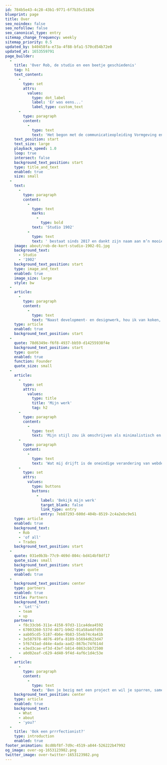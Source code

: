 ```yaml
---
id: 784b5e43-4c28-43b1-9771-6f7b35c51826
blueprint: page
title: Over
seo_noindex: false
seo_nofollow: false
seo_canonical_type: entry
sitemap_change_frequency: weekly
sitemap_priority: 0.5
updated_by: b40458fa-e73a-4f88-bfa1-570cd54b72e0
updated_at: 1653559791
page_builder:
  -
    title: 'Over Rob, de studio en een beetje geschiedenis'
    tag: h1
    text_content:
      -
        type: set
        attrs:
          values:
            type: dot_label
            label: 'Er was eens...'
            label_type: custom_text
      -
        type: paragraph
        content:
          -
            type: text
            text: 'Het begon met de communicatieopleiding Vormgeving en Multimedia. Daarna stond ik jarenlang zelf voor de klas op de opleiding Kunst en Multimedia van het Noorderpoortcollege in Groningen. Ik begon daarnaast vroeg met grafisch ontwerp en was tien jaar mede-eigenaar van een webbureau'
    text_position: start
    text_size: large
    playback_speed: 1.0
    loop: true
    intersect: false
    background_text_position: start
    type: title_and_text
    enabled: true
    size: small
  -
    text:
      -
        type: paragraph
        content:
          -
            type: text
            marks:
              -
                type: bold
            text: 'Studio 1902'
          -
            type: text
            text: ' bestaat sinds 2017 en dankt zijn naam aan m’n mooie huis in Baflo, waar Anno 1902 op de gevel prijkt. Ik werk thuis, wat betekent dat je dikwijls een kat, kind of mijn vrouw door het beeld ziet lopen als we videovergaderen. Juist de afwisseling met het zelfstandig en samen werken aan mooie projecten, maakt dat ik hou van wat ik doe.'
    image: about/rob-de-kort-studio-1902-01.jpg
    background_text:
      - Studio
      - '1902'
    background_text_position: start
    type: image_and_text
    enabled: true
    image_size: large
    style: bw
  -
    article:
      -
        type: paragraph
        content:
          -
            type: text
            text: "Naast development- en designwerk, hou ik van koken, muziek, theater en gamen. Verder heb ik een voorliefde voor alles wat een stekker heeft. Verder ben ik\_sowieso een kattenmens, vader van twee en blij met de mogelijkheid een vuurtje te stoken in mijn tuin, maar ook te kunnen besluiten een verre reis te maken."
    type: article
    enabled: true
    background_text_position: start
  -
    quote: 78d6349e-f6f8-4937-bb59-d14255938f4e
    background_text_position: start
    type: quote
    enabled: true
    function: Founder
    quote_size: small
  -
    article:
      -
        type: set
        attrs:
          values:
            type: title
            title: 'Mijn werk'
            tag: h2
      -
        type: paragraph
        content:
          -
            type: text
            text: 'Mijn stijl zou ik omschrijven als minimalistisch en modern. Mijn websites sluiten altijd aan bij de boodschap van de klant, met oog voor mooi ontwerp. En waar ik voor sta is gebruiksvriendelijkheid: het bijhouden en vullen van een website zou niet moeilijker moeten zijn dan het schrijven van een Word-document. Ook vind ik privacy en toegankelijkheid een belangrijk onderdeel van m’n werk.'
      -
        type: paragraph
        content:
          -
            type: text
            text: 'Wat mij drijft is de oneindige verandering van webdevelopment. Ik leer zonder te overdrijven iedere dag bij, blijf verbeteren en bijschaven. Mijn werkwijze typeer ik als persoonlijk, eerlijk en liefdevol. Dit zoek ik dan ook in de mensen met wie ik samenwerk. Pas dan kom je tot echt goede resultaten.'
      -
        type: set
        attrs:
          values:
            type: buttons
            buttons:
              -
                label: 'Bekijk mijn werk'
                target_blank: false
                link_type: entry
                entry: 7eb87293-600d-404b-8519-2c4a2ebc9e51
    type: article
    enabled: true
    background_text:
      - Rob
      - 'of all'
      - Trades
    background_text_position: start
  -
    quote: 031e0b3b-77c9-469d-804c-bd414bf8df17
    quote_size: small
    background_text_position: start
    type: quote
    enabled: true
  -
    background_text_position: center
    type: partners
    enabled: true
    title: Partners
    background_text:
      - 'Let''s'
      - team
      - up
    partners:
      - f8c33cb6-311e-4158-97d3-11ca4dea4592
      - 67003260-537d-4671-b9d2-01a58a4dfd59
      - aab05cd5-5187-4b6e-9b83-55eb74c4a41b
      - 3e587978-4076-49fa-8189-b5694d623d47
      - 5f6743ad-d44e-4ada-aad2-867bc74f614d
      - e3ed3cae-ef3d-43ef-b814-0863cbb72500
      - a0d02eaf-c629-4d40-9f4d-4af6c1d4c53e
  -
    article:
      -
        type: paragraph
        content:
          -
            type: text
            text: 'Ben je bezig met een project en wil je sparren, samenwerken of onderdelen uitbesteden? Ik werk heel graag met je samen.'
    background_text_position: center
    type: article
    enabled: true
    background_text:
      - What
      - about
      - 'you?'
  -
    title: 'Ook een prrrfectionist?'
    type: introduction
    enabled: true
footer_animation: 8cd0bf8f-7d9c-4519-a844-526222b47992
og_image: over-og-1653123982.png
twitter_image: over-twitter-1653123982.png
---
```

